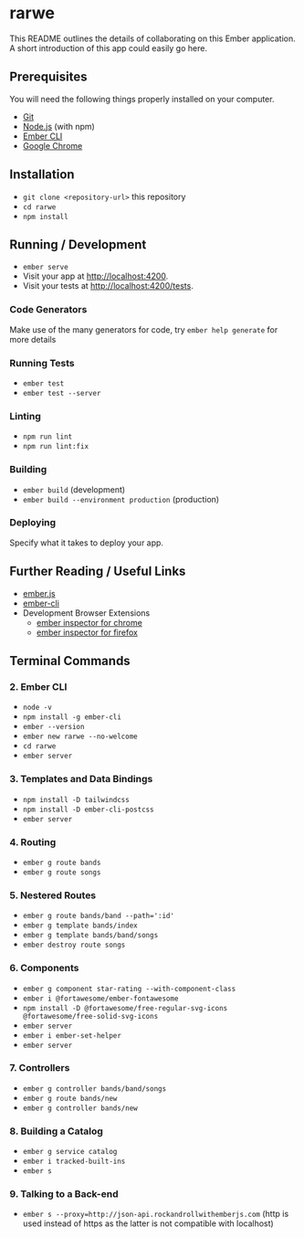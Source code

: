 # rarwe

This README outlines the details of collaborating on this Ember application.
A short introduction of this app could easily go here.

## Prerequisites

You will need the following things properly installed on your computer.

* [Git](https://git-scm.com/)
* [Node.js](https://nodejs.org/) (with npm)
* [Ember CLI](https://ember-cli.com/)
* [Google Chrome](https://google.com/chrome/)

## Installation

* `git clone <repository-url>` this repository
* `cd rarwe`
* `npm install`

## Running / Development

* `ember serve`
* Visit your app at [http://localhost:4200](http://localhost:4200).
* Visit your tests at [http://localhost:4200/tests](http://localhost:4200/tests).

### Code Generators

Make use of the many generators for code, try `ember help generate` for more details

### Running Tests

* `ember test`
* `ember test --server`

### Linting

* `npm run lint`
* `npm run lint:fix`

### Building

* `ember build` (development)
* `ember build --environment production` (production)

### Deploying

Specify what it takes to deploy your app.

## Further Reading / Useful Links

* [ember.js](https://emberjs.com/)
* [ember-cli](https://ember-cli.com/)
* Development Browser Extensions
  * [ember inspector for chrome](https://chrome.google.com/webstore/detail/ember-inspector/bmdblncegkenkacieihfhpjfppoconhi)
  * [ember inspector for firefox](https://addons.mozilla.org/en-US/firefox/addon/ember-inspector/)

## Terminal Commands

### 2. Ember CLI

* `node -v`
* `npm install -g ember-cli`
* `ember --version`
* `ember new rarwe --no-welcome`
* `cd rarwe`
* `ember server`

### 3. Templates and Data Bindings

* `npm install -D tailwindcss`
* `npm install -D ember-cli-postcss`
* `ember server`

### 4. Routing

* `ember g route bands`
* `ember g route songs`

### 5.  Nestered Routes

* `ember g route bands/band --path=':id'`
* `ember g template bands/index`
* `ember g template bands/band/songs`
* `ember destroy route songs`

### 6. Components

* `ember g component star-rating --with-component-class`
* `ember i @fortawesome/ember-fontawesome`
* `npm install -D @fortawesome/free-regular-svg-icons @fortawesome/free-solid-svg-icons`
* `ember server`
* `ember i ember-set-helper`
* `ember server`

### 7. Controllers

* `ember g controller bands/band/songs`
* `ember g route bands/new`
* `ember g controller bands/new`

### 8. Building a Catalog

* `ember g service catalog`
* `ember i tracked-built-ins`
* `ember s`

### 9. Talking to a Back-end

* `ember s --proxy=http://json-api.rockandrollwithemberjs.com`
  (http is used instead of https as the latter is not compatible with localhost)
